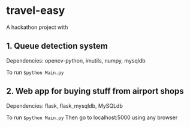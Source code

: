 # travel-easy

A hackathon project with 

## 1. Queue detection system

Dependencies: opencv-python, imutils, numpy, mysqldb

To run `$python Main.py`

## 2. Web app for buying stuff from airport shops

Dependencies: flask, flask_mysqldb, MySQLdb

To run `$python Main.py`
Then go to localhost:5000 using any browser
